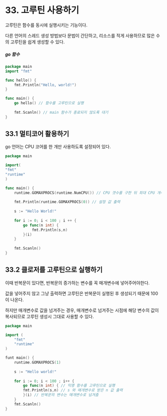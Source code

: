 # 33. 고루틴 사용하기

고루틴은 함수를 동시에 실행시키는 기능이다. 

다른 언어의 스레드 생성 방법보다 문법이 간단하고, 리소스를 적게 사용하므로 많은 수의 고루틴을 쉽게 생성할 수 있다.

##### go 함수

```go
package main
import "fmt"

func hello() {
    fmt.Println("Hello, world!")
}

func main() {
    go hello() // 함수를 고루틴으로 실행 
    
    fmt.Scanln() // main 함수가 종료되지 않도록 대기 
}
```



## 33.1 멀티코어 활용하기

go 언어는 CPU 코어를 한 개만 사용하도록 설정되어 있다.

```go
package main

import(
"fmt"
"runtime"
)

func main() {
    runtime.GOMAXPROCS(runtime.NumCPU()) // CPU 갯수를 구한 뒤 최대 CPU 개수 설정 
    
    fmt.Println(runtime.GOMAXPROCS(0)) // 설정 값 출력 
    
    s := "Hello World!"
    
    for i := 0; i < 100 ; i ++ {
        go func(n int) {
            fmt.Println(s,n)
        }(i)
    }
    
    fmt.Scanln()
}
```



## 33.2 클로저를 고루틴으로 실행하기

이때 반복문이 있다면, 반복문의 증가하는 변수를 꼭 매개변수에 넣어주어야한다. 

값을 넣어주지 않고 그냥 출력하면 고루틴은 반복문이 실행된 후 생성되기 때문에 100이 나온다. 

하지만 매개변수로 값을 넘겨주는 경우, 매개변수로 넘겨주는 시점에 해당 변수의 값이 복사되므로 고루틴 생성시 그대로 사용할 수 있다. 

```go
package main

import (
	"fmt"
    "runtime"
)

funt main() {
    runtime.GOMAXPROCS(1)
    
    s := "Hello world!"
    
    for i := 0; i < 100 ; i++ {
        go func(n int) { // 익명 함수를 고루틴으로 실행 
        fmt.Println(s,n) // s 와 매개변수로 받은 n 값 출력
        }(i) // 반복문의 변수는 매개변수로 넘겨줌 
    }
    fmt.Scanln()
}
```

